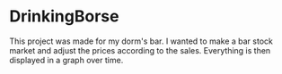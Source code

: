 # DrinkingBorse
This project was made for my dorm's bar. I wanted to make a bar stock market and adjust the prices according to the sales. Everything is then displayed in a graph over time. 
